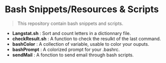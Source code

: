 # Bash Snippets/Resources & Scripts

> This repository contain bash snippets and scripts.

* **Langstat.sh** : Sort and count letters in a dictionnary file.
* **checkResult.sh** : A function to check the resulkt of the last command.
* **bashColor** : A collection of variable, usable to color your ouputs.
* **bashPrompt** : A colorized prompt for your .bashrc.
* **sendMail** : A fonction to send email through bash scripts.
